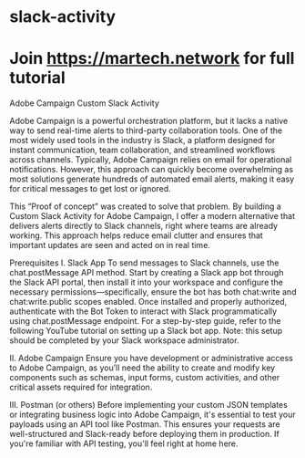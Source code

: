 # slack-activity
# Join https://martech.network for full tutorial

Adobe Campaign Custom Slack Activity

Adobe Campaign is a powerful orchestration platform, but it lacks a native way to send real-time alerts to third-party collaboration tools. One of the most widely used tools in the industry is Slack, a platform designed for instant communication, team collaboration, and streamlined workflows across channels.
Typically, Adobe Campaign relies on email for operational notifications. However, this approach can quickly become overwhelming as most solutions generate hundreds of automated email alerts, making it easy for critical messages to get lost or ignored.

This “Proof of concept” was created to solve that problem. By building a Custom Slack Activity for Adobe Campaign, I offer a modern alternative that delivers alerts directly to Slack channels, right where teams are already working. This approach helps reduce email clutter and ensures that important updates are seen and acted on in real time.

Prerequisites
I.	Slack App
To send messages to Slack channels, use the chat.postMessage API method. Start by creating a Slack app bot through the Slack API portal, then install it into your workspace and configure the necessary permissions—specifically, ensure the bot has both chat:write and chat:write.public scopes enabled. Once installed and properly authorized, authenticate with the Bot Token to interact with Slack programmatically using chat.postMessage endpoint. For a step-by-step guide, refer to the following YouTube tutorial on setting up a Slack bot app. Note: this setup should be completed by your Slack workspace administrator.

II.	Adobe Campaign
Ensure you have development or administrative access to Adobe Campaign, as you’ll need the ability to create and modify key components such as schemas, input forms, custom activities, and other critical assets required for integration.

III.	Postman (or others)
Before implementing your custom JSON templates or integrating business logic into Adobe Campaign, it's essential to test your payloads using an API tool like Postman. This ensures your requests are well-structured and Slack-ready before deploying them in production. If you're familiar with API testing, you'll feel right at home here.


